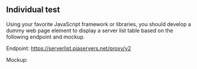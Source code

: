 ## Individual test


Using your favorite JavaScript framework or libraries, you should develop a dummy web page element to display a server list table based on the following endpoint and mockup.


Endpoint: https://serverlist.piaservers.net/proxy/v2

Mockup: 